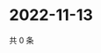 # 2022-11-13

共 0 条

<!-- BEGIN WEIBO -->
<!-- 最后更新时间 Sun Nov 13 2022 01:15:52 GMT+0800 (China Standard Time) -->

<!-- END WEIBO -->
